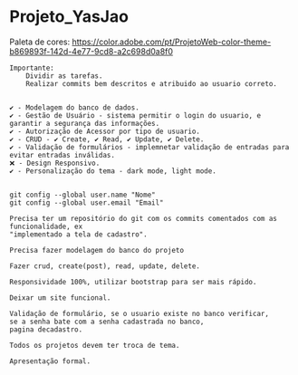 # Projeto_YasJao

Paleta de cores: https://color.adobe.com/pt/ProjetoWeb-color-theme-b869893f-142d-4e77-9cd8-a2c698d0a8f0

	Importante:
 		Dividir as tarefas.
		Realizar commits bem descritos e atribuido ao usuario correto.


	✔️ - Modelagem do banco de dados.
	✔️ - Gestão de Usuário - sistema permitir o login do usuario, e garantir a segurança das informações.
	✔️ - Autorização de Acessor por tipo de usuario.
	✔️ - CRUD - ✔️ Create, ✔️ Read, ✔️ Update, ✔️ Delete.
	✔️ - Validação de formulários - implemnetar validação de entradas para evitar entradas inválidas.
	❌ - Design Responsivo.
	✔️ - Personalização do tema - dark mode, light mode.


	git config --global user.name "Nome"
	git config --global user.email "Email"
	
	Precisa ter um repositório do git com os commits comentados com as funcionalidade, ex
	"implementado a tela de cadastro".

	Precisa fazer modelagem do banco do projeto

	Fazer crud, create(post), read, update, delete.

	Responsividade 100%, utilizar bootstrap para ser mais rápido.

	Deixar um site funcional.

	Validação de formulário, se o usuario existe no banco verificar,
	se a senha bate com a senha cadastrada no banco,
	pagina decadastro.
	
	Todos os projetos devem ter troca de tema.

	Apresentação formal.
